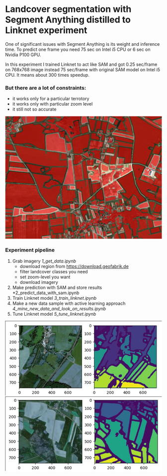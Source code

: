 # Landcover segmentation with Segment Anything distilled to Linknet experiment

One of significant issues with Segment Anything is its weight and inference time. To predict one frame you need 75 sec on Intel i5 CPU or 6 sec on Nvidia P100 GPU.

In this experiment I trained Linknet to act like SAM and got 0.25 sec/frame on 768x768 image instead 75 sec/frame with original SAM model on Intel i5 CPU. It means about 300 times speedup.

### But there are a lot of constraints:
- it works only for a particular terrotory
- it works only with particular zoom level
- it still not so accurate

![Automatic segmentation example](pic1.jpg?raw=true "Automatic segmentation example")

### Experiment pipeline
1. Grab imagery *1_get_data.ipynb*
   - download region from https://download.geofabrik.de
   - filter landcover classes you need
   - set zoom-level you want
   - download imagery
2. Make prediction with SAM and store results *2_predict_data_with_sam.ipynb
3. Train Linknet model *3_train_linknet.ipynb*
4. Make a new data sample with active learning approach *4_mine_new_data_and_look_on_results.ipynb*
5. Tune Linknet model *5_tune_linknet.ipynb*


![Automatic segmentation example](pic2.jpg?raw=true "Automatic segmentation example")
![Automatic segmentation example](pic3.jpg?raw=true "Automatic segmentation example")
